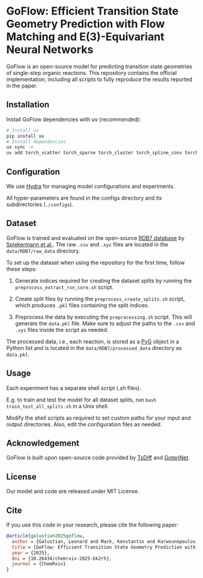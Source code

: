 # GoFlow: Efficient Transition State Geometry Prediction with Flow Matching and E(3)-Equivariant Neural Networks

GoFlow is an open-source model for predicting transition state geometries of single-step organic reactions.
This repository contains the official implementation, including all scripts to fully reproduce the results reported in the paper.

## Installation
Install GoFlow dependencies with uv (recommended):

```bash
# Install uv
pip install uv
# Install dependencies
uv sync -n
uv add torch_scatter torch_sparse torch_cluster torch_spline_conv torch_geometric -f https://data.pyg.org/whl/torch-2.6.0+cu124.html --no-build-isolation -n
```

## Configuration
We use [Hydra](https://hydra.cc/) for managing model configurations and experiments.

All hyper-parameters are found in the configs directory and its subdirectories (`./configs`).


## Dataset

GoFlow is trained and evaluated on the open-source [RDB7 database](https://zenodo.org/records/13328872) by [Spiekermann et al.](https://www.nature.com/articles/s41597-022-01529-6). The raw `.csv` and `.xyz` files are located in the `data/RDB7/raw_data` directory.

To set up the dataset when using the repository for the first time, follow these steps:

1. Generate indices required for creating the dataset splits by running the `preprocess_extract_rxn_core.sh` script.

3. Create split files by running the `preprocess_create_splits.sh` script, which produces `.pkl` files containing the split indices.

5. Preprocess the data by executing the `preprocessing.sh` script. This will generate the `data.pkl` file. Make sure to adjust the paths to the `.csv` and `.xyz` files inside the script as needed.

The processed data, i.e., each reaction, is stored as a [PyG](https://pytorch-geometric.readthedocs.io/) object in a Python list and is located in the `data/RDB7/processed_data` directory as `data.pkl`.


## Usage
Each experiment has a separate shell script (.sh files).

E.g. to train and test the model for all dataset splits, run `bash train_test_all_splits.sh` in a Unix shell.

Modify the shell scripts as required to set custom paths for your input and output directories. Also, edit the configuration files as needed.

## Acknowledgement

GoFlow is built upon open-source code provided by [TsDiff](https://github.com/seonghann/tsdiff) and [GotenNet](https://github.com/sarpaykent/GotenNet).

## License
Our model and code are released under MIT License.

## Cite

If you use this code in your research, please cite the following paper:

```bibtex
@article{galustian2025goflow,
  author = {Galustian, Leonard and Mark, Konstantin and Karwounopoulos, Johannes and Kovar, Maximilian and Heid, Esther},
  title = {GoFlow: Efficient Transition State Geometry Prediction with Flow Matching and E(3)-Equivariant Neural Networks},
  year = {2025},
  doi = {10.26434/chemrxiv-2025-bk2rh},
  journal = {ChemRxiv}
}
```

